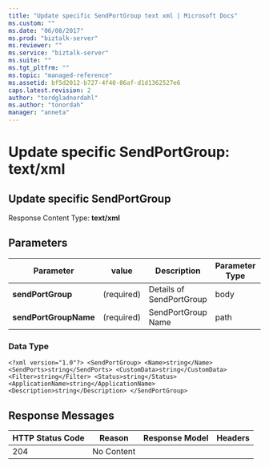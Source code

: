 ```yaml
---
title: "Update specific SendPortGroup text xml | Microsoft Docs"
ms.custom: ""
ms.date: "06/08/2017"
ms.prod: "biztalk-server"
ms.reviewer: ""
ms.service: "biztalk-server"
ms.suite: ""
ms.tgt_pltfrm: ""
ms.topic: "managed-reference"
ms.assetid: bf5d2012-b727-4f40-86af-d1d1362527e6
caps.latest.revision: 2
author: "tordgladnordahl"
ms.author: "tonordah"
manager: "anneta"
---
```

# Update specific SendPortGroup: text/xml
## Update specific SendPortGroup	
							
  Response Content Type: **text/xml**							
							
## Parameters							
							
							
							
Parameter|value  |Description  |Parameter Type|Data Type|							
---------|---------|---------|---------|---------							
**sendPortGroup** |(required)|Details of SendPortGroup|body||  							
**sendPortGroupName** |(required)|SendPortGroup Name|path|string|		

### Data Type

```
<?xml version="1.0"?> <SendPortGroup> <Name>string</Name> <SendPorts>string</SendPorts> <CustomData>string</CustomData> <Filter>string</Filter> <Status>string</Status> <ApplicationName>string</ApplicationName> <Description>string</Description> </SendPortGroup>
```

					
						
							
## Response Messages							
							
							
HTTP Status Code  |Reason  |Response Model  |Headers  							
---------|---------|---------|---------							
204     |  No Content       |         |        |							
